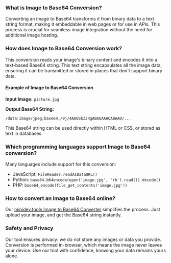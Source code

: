 ### What is Image to Base64 Conversion?

Converting an image to Base64 transforms it from binary data to a text string format, making it embeddable in web pages or for use in APIs. This process is crucial for seamless image integration without the need for additional image hosting.

### How does Image to Base64 Conversion work?

This conversion reads your image's binary content and encodes it into a text-based Base64 string. This text string encapsulates all the image data, ensuring it can be transmitted or stored in places that don't support binary data.

#### Example of Image to Base64 Conversion

**Input Image:** `picture.jpg`

**Output Base64 String:**
```base64
/data:image/jpeg;base64,/9j/4AAQSkZJRgABAQAAAQABAAD/...
```

This Base64 string can be used directly within HTML or CSS, or stored as text in databases.

### Which programming languages support Image to Base64 conversion?

Many languages include support for this conversion:

- JavaScript: `FileReader.readAsDataURL()`
- Python: `base64.b64encode(open('image.jpg', 'rb').read()).decode()`
- PHP: `base64_encode(file_get_contents('image.jpg'))`

### How to convert an image to Base64 online?

Our [minidev.tools Image to Base64 Converter](https://minidev.tools/image-to-base64) simplifies the process. Just upload your image, and get the Base64 string instantly.

### Safety and Privacy

Our tool ensures privacy: we do not store any images or data you provide. Conversion is performed in-browser, which means the image never leaves your device. Use our tool with confidence, knowing your data remains yours alone.
